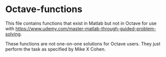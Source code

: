# Octave-functions
This file contains functions that exist in Matlab but not in Octave for use with https://www.udemy.com/master-matlab-through-guided-problem-solving.

These functions are not one-on-one solutions for Octave users. They just perform the task as specified by Mike X Cohen.


